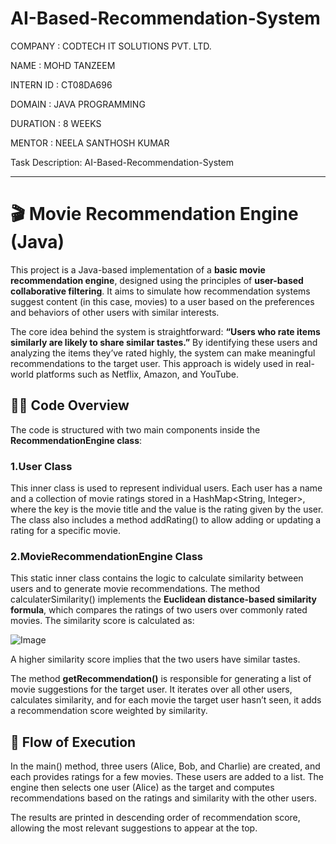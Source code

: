 # AI-Based-Recommendation-System

COMPANY : CODTECH IT SOLUTIONS PVT. LTD.

NAME : MOHD TANZEEM

INTERN ID : CT08DA696

DOMAIN : JAVA PROGRAMMING

DURATION : 8 WEEKS

MENTOR : NEELA SANTHOSH KUMAR

Task Description: AI-Based-Recommendation-System

---

# 🎬 Movie Recommendation Engine (Java)

This project is a Java-based implementation of a **basic movie recommendation engine**, designed using the principles of **user-based collaborative filtering**. It aims to simulate how recommendation systems suggest content (in this case, movies) to a user based on the preferences and behaviors of other users with similar interests.

The core idea behind the system is straightforward: **“Users who rate items similarly are likely to share similar tastes.”** By identifying these users and analyzing the items they’ve rated highly, the system can make meaningful recommendations to the target user. This approach is widely used in real-world platforms such as Netflix, Amazon, and YouTube.

## 👨‍💻 Code Overview
The code is structured with two main components inside the **RecommendationEngine class**:

### 1.User Class
This inner class is used to represent individual users. Each user has a name and a collection of movie ratings stored in a HashMap<String, Integer>, where the key is the movie title and the value is the rating given by the user. The class also includes a method addRating() to allow adding or updating a rating for a specific movie.

### 2.MovieRecommendationEngine Class
This static inner class contains the logic to calculate similarity between users and to generate movie recommendations. The method calculaterSimilarity() implements the **Euclidean distance-based similarity formula**, which compares the ratings of two users over commonly rated movies. The similarity score is calculated as:

​![Image](https://github.com/user-attachments/assets/43e15ee3-e482-456c-b4a9-4fc5bb09b144)
 
A higher similarity score implies that the two users have similar tastes.

The method **getRecommendation()** is responsible for generating a list of movie suggestions for the target user. It iterates over all other users, calculates similarity, and for each movie the target user hasn’t seen, it adds a recommendation score weighted by similarity.

## 🔄 Flow of Execution
In the main() method, three users (Alice, Bob, and Charlie) are created, and each provides ratings for a few movies. These users are added to a list. The engine then selects one user (Alice) as the target and computes recommendations based on the ratings and similarity with the other users.

The results are printed in descending order of recommendation score, allowing the most relevant suggestions to appear at the top.
